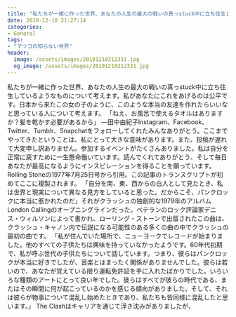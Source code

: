 ```yaml
---
title: "私たちが一緒に作った世界、あなたの人生の最大の戦いの真っstuck中に立ち往生しているようなものについて考えます。"
date: 2019-12-10 21:27:14
categories:
- General
tags:
- "マツコの知らない世界"
header:
  image: /assets/images/20191210212331.jpg
  og_image: /assets/images/20191210212331.jpg
---
```


私たちが一緒に作った世界、あなたの人生の最大の戦いの真っstuck中に立ち往生しているようなものについて考えます。私があなたにこれをあげるのは公平です。日本から来たこの女の子のように、このような本当の友達を作れたらいいなと思っている人について考えます。 「ねえ、お風呂で使えるタオルはありますか？髪を乾かす必要があるから」 —田中由紀子Instagram、Facebook、Twitter、Tumblr、Snapchatをフォローしてくれたみんなありがとう。ここまでやってきたということは、私にとって大きな意味があります。また、投稿が遅れて大変申し訳ありません。参加するイベントがたくさんありました。私は自分を正常に戻すために一生懸命働いています。読んでくれてありがとう、そして毎日あなたが最高になるようにインスピレーションを得ることを願っています。Rolling Stoneの1977年7月25日号から引用。この記事のトランスクリプトが初めてここに複製されます。 「自分を南、東、西からの白人として見たとき、私は世界と現実について異なる見方をしていると思った。だからこそ、パンクロックに本当に惹かれたのだ」それがクラッシュの独創的な1979年のアルバムLondon Callingのオープニングラインだった。ベテランのロック評論家デニス・ウィルソンによって書かれ、ローリング・ストーンで出版されたこの曲は、クラッシュ・キャノン内で伝説になる可能性のある多くの曲の中でクラッシュの最初の曲です。 「私が住んでいた場所で、ニューヨークでレコードが始まりました。他のすべての子供たちは興味を持っていなかったようです。60年代初期で、私が呼ぶ世代の子供たちについて話しています。つまり、彼らはパンクロックが本当に好きでしたが、音楽とはまったく関係がありませんでした。彼らは若いので、あなたが覚えている限り運転免許証を手に入れたばかりでした。いろいろな種類のアートにとって良い年でした。彼らはすべてが彼らの時代である、またはその瞬間に何が起こっているのかを感じる傾向がありました。そして、それは彼らが物事について混乱し始めたときであり、私たちも皆同様に混乱したと思います。」 The Clashはキャリアを通じて浮き沈みがありましたが、
